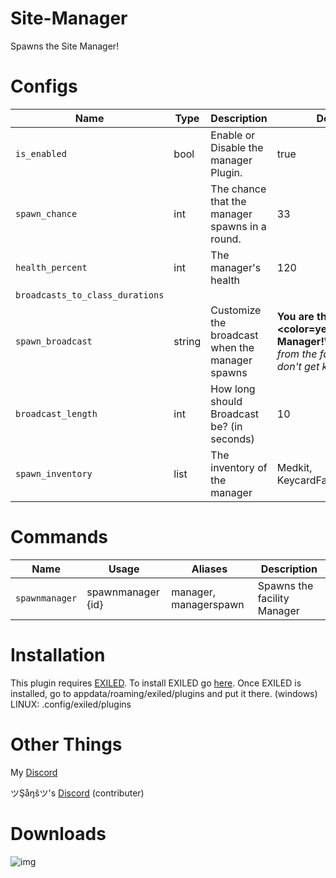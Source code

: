 # Site-Manager
Spawns the Site Manager!

# Configs
| Name | Type | Description | Default |
| --- | --- | --- | --- |
| `is_enabled` | bool | Enable or Disable the manager Plugin. | true |
| `spawn_chance` | int | The chance that the manager spawns in a round. | 33 |
| `health_percent` | int | The manager's health | 120 |
| `broadcasts_to_class_durations` ||||
| `spawn_broadcast` | string | Customize the broadcast when the manager spawns | <b>You are the <color=yellow>Site Manager!</color></b>\n<i>Escape from the facility and don't get killed!</i> |
| `broadcast_length` | int | How long should Broadcast be? (in seconds) | 10 |
| `spawn_inventory` | list | The inventory of the manager | Medkit, KeycardFacilityManager |

# Commands
| Name | Usage | Aliases | Description |
| --- | --- | --- | --- |
| `spawnmanager` | spawnmanager {id} | manager, managerspawn | Spawns the facility Manager |

# Installation

This plugin requires [EXILED](https://github.com/galaxy119/EXILED/releases/tag/2.1.19).
To install EXILED go [here](https://www.youtube.com/watch?v=EUfzj8OWvQU).
Once EXILED is installed, go to appdata/roaming/exiled/plugins and put it there. (windows)
LINUX: .config/exiled/plugins

# Other Things

My [Discord](http://discordapp.com/users/689841358600536096)

ツŞåŋšツ's [Discord](http://discordapp.com/users/777825254889619456) (contributer)

# Downloads

![img](https://img.shields.io/github/downloads/An4r3w/site-manager/total?style=for-the-badge)
